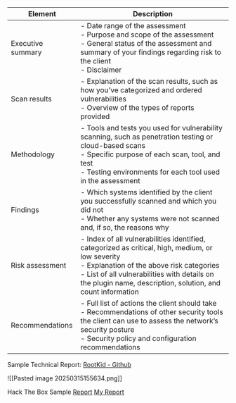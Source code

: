 
| **Element**       | **Description**                                                                                                                                                                                                                                                  |
| ----------------- | ---------------------------------------------------------------------------------------------------------------------------------------------------------------------------------------------------------------------------------------------------------------- |
| Executive summary | - Date range of the assessment  <br>- Purpose and scope of the assessment <br>- General status of the assessment and summary of your findings regarding risk to the client <br>- Disclaimer                                                                      |
| Scan results      | - Explanation of the scan results, such as how you’ve categorized and ordered vulnerabilities <br>- Overview of the types of reports provided                                                                                                                    |
| Methodology       | - Tools and tests you used for vulnerability scanning, such as penetration testing or cloud-based scans <br>- Specific purpose of each scan, tool, and test <br>- Testing environments for each tool used in the assessment                                      |
| Findings          | - Which systems identified by the client you successfully scanned and which you did not <br>- Whether any systems were not scanned and, if so, the reasons why                                                                                                   |
| Risk assessment   | - Index of all vulnerabilities identified, categorized as critical, high, medium, or low severity <br>- Explanation of the above risk categories <br>- List of all vulnerabilities with details on the plugin name, description, solution, and count information |
| Recommendations   | - Full list of actions the client should take <br>- Recommendations of other security tools the client can use to assess the network’s security posture <br>- Security policy and configuration recommendations                                                  |
Sample Technical Report: [RootKid - Github](https://github.com/im-rootkid/Vulnerability-Report-Template/blob/main/Sample%20Technical%20Report.md?source=post_page-----ce4e710960b6---------------------------------------)

![[Pasted image 20250315155634.png]]

Hack The Box Sample [Report](https://www.hackthebox.com/storage/press/samplereport/sample-penetration-testing-report-template.pdf)
[My Report](https://docs.google.com/document/d/1_hQUo85TJ3kDUzvUlir_k5F3DYWluAyD5xzzb1XkY1M/edit?tab=t.0#heading=h.hrmszahns5lg)

